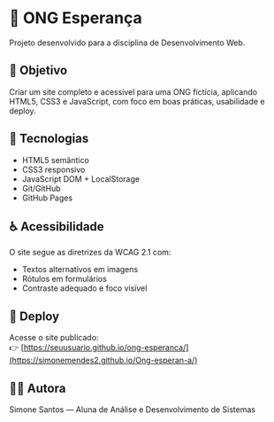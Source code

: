 # 🌱 ONG Esperança

Projeto desenvolvido para a disciplina de Desenvolvimento Web.

## 🎯 Objetivo
Criar um site completo e acessível para uma ONG fictícia, aplicando HTML5, CSS3 e JavaScript, com foco em boas práticas, usabilidade e deploy.

## 🧠 Tecnologias
- HTML5 semântico  
- CSS3 responsivo  
- JavaScript DOM + LocalStorage  
- Git/GitHub  
- GitHub Pages  

## ♿ Acessibilidade
O site segue as diretrizes da WCAG 2.1 com:
- Textos alternativos em imagens  
- Rótulos em formulários  
- Contraste adequado e foco visível  

## 🚀 Deploy
Acesse o site publicado:  
👉 [https://seuusuario.github.io/ong-esperanca/](https://simonemendes2.github.io/Ong-esperan-a/)

## 👩‍💻 Autora
Simone Santos — Aluna de Análise e Desenvolvimento de Sistemas
